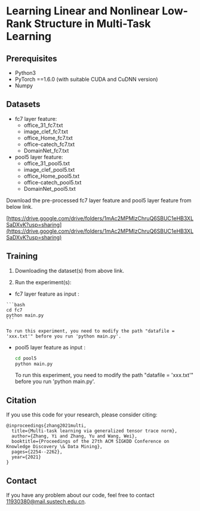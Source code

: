 # Learning Linear and Nonlinear Low-Rank Structure in Multi-Task Learning

## Prerequisites

- Python3
- PyTorch ==1.6.0 (with suitable CUDA and CuDNN version)
- Numpy

## Datasets

- fc7 layer feature:
  - office_31_fc7.txt
  - image_clef_fc7.txt
  - office_Home_fc7.txt
  - office-catech_fc7.txt
  - DomainNet_fc7.txt
- pool5 layer feature:
  - office_31_pool5.txt
  - image_clef_pool5.txt
  - office_Home_pool5.txt
  - office-catech_pool5.txt
  - DomainNet_pool5.txt 

Download the pre-processed fc7 layer feature and pool5 layer feature from below link.

[https://drive.google.com/drive/folders/1mAc2MPMIzChruQ6SBUC1eHB3XLSaDXvK?usp=sharing](https://drive.google.com/drive/folders/1mAc2MPMIzChruQ6SBUC1eHB3XLSaDXvK?usp=sharing)

## Training

1. Downloading the dataset(s) from above link.

2. Run the experiment(s):

  -  fc7 layer feature as input :

    ```bash
    cd fc7
    python main.py
    ```

    To run this experiment, you need to modify the path "datafile = 'xxx.txt'" before you run 'python main.py'.

  - pool5 layer feature as input :

    ```bash
    cd pool5
    python main.py
    ```

    To run this experiment, you need to modify the path "datafile = 'xxx.txt'" before you run 'python main.py'.
## Citation

If you use this code for your research, please consider citing:

```
@inproceedings{zhang2021multi,
  title={Multi-task learning via generalized tensor trace norm},
  author={Zhang, Yi and Zhang, Yu and Wang, Wei},
  booktitle={Proceedings of the 27th ACM SIGKDD Conference on Knowledge Discovery \& Data Mining},
  pages={2254--2262},
  year={2021}
}
```

## Contact

If you have any problem about our code, feel free to contact [11930380@mail.sustech.edu.cn](mailto:11930380@mail.sustech.edu.cn).